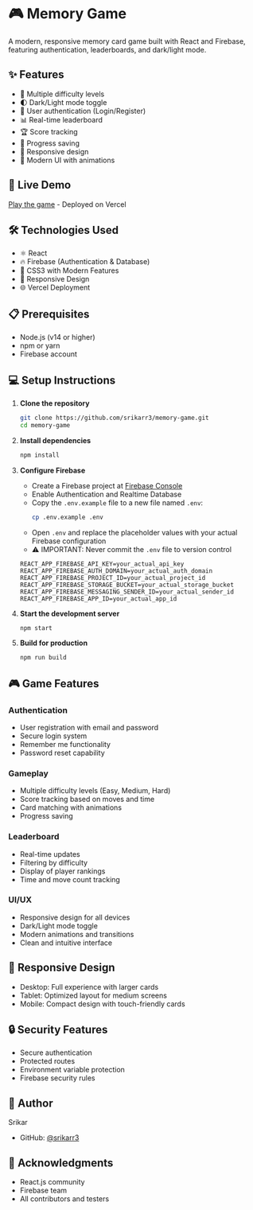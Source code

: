 # 🎮 Memory Game

A modern, responsive memory card game built with React and Firebase, featuring authentication, leaderboards, and dark/light mode.

## ✨ Features

- 🎯 Multiple difficulty levels
- 🌓 Dark/Light mode toggle
- 🔐 User authentication (Login/Register)
- 📊 Real-time leaderboard
- 🏆 Score tracking
- 💾 Progress saving
- 📱 Responsive design
- 🎨 Modern UI with animations

## 🚀 Live Demo

[Play the game](your-vercel-deployment-url) - Deployed on Vercel

## 🛠️ Technologies Used

- ⚛️ React
- 🔥 Firebase (Authentication & Database)
- 🎨 CSS3 with Modern Features
- 📱 Responsive Design
- 🌐 Vercel Deployment

## 📋 Prerequisites

- Node.js (v14 or higher)
- npm or yarn
- Firebase account

## 💻 Setup Instructions

1. **Clone the repository**
   ```bash
   git clone https://github.com/srikarr3/memory-game.git
   cd memory-game
   ```

2. **Install dependencies**
   ```bash
   npm install
   ```

3. **Configure Firebase**
   - Create a Firebase project at [Firebase Console](https://console.firebase.google.com)
   - Enable Authentication and Realtime Database
   - Copy the `.env.example` file to a new file named `.env`:
     ```bash
     cp .env.example .env
     ```
   - Open `.env` and replace the placeholder values with your actual Firebase configuration
   - ⚠️ IMPORTANT: Never commit the `.env` file to version control
   ```env
   REACT_APP_FIREBASE_API_KEY=your_actual_api_key
   REACT_APP_FIREBASE_AUTH_DOMAIN=your_actual_auth_domain
   REACT_APP_FIREBASE_PROJECT_ID=your_actual_project_id
   REACT_APP_FIREBASE_STORAGE_BUCKET=your_actual_storage_bucket
   REACT_APP_FIREBASE_MESSAGING_SENDER_ID=your_actual_sender_id
   REACT_APP_FIREBASE_APP_ID=your_actual_app_id
   ```

4. **Start the development server**
   ```bash
   npm start
   ```

5. **Build for production**
   ```bash
   npm run build
   ```

## 🎮 Game Features

### Authentication
- User registration with email and password
- Secure login system
- Remember me functionality
- Password reset capability

### Gameplay
- Multiple difficulty levels (Easy, Medium, Hard)
- Score tracking based on moves and time
- Card matching with animations
- Progress saving

### Leaderboard
- Real-time updates
- Filtering by difficulty
- Display of player rankings
- Time and move count tracking

### UI/UX
- Responsive design for all devices
- Dark/Light mode toggle
- Modern animations and transitions
- Clean and intuitive interface

## 📱 Responsive Design

- Desktop: Full experience with larger cards
- Tablet: Optimized layout for medium screens
- Mobile: Compact design with touch-friendly cards

## 🔒 Security Features

- Secure authentication
- Protected routes
- Environment variable protection
- Firebase security rules

## 👤 Author

Srikar
- GitHub: [@srikarr3](https://github.com/srikarr3)

## 🌟 Acknowledgments

- React.js community
- Firebase team
- All contributors and testers
